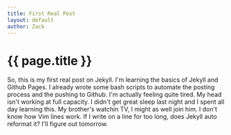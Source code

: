 ```yaml
---
title: First Real Post
layout: default
author: Zack
---
```

<h1>{{ page.title }}</h1>
So, this is my first real post on Jekyll. I'm learning the basics of Jekyll and Github Pages. 
I already wrote some bash scripts to automate the posting process and the pushing to Github. I'm actually feeling quite tired. 
My head isn't working at full capacity. I didn't get great sleep last night and I spent all day learning this. My brother's watchin TV, I might as well join him.
I don't know how Vim lines work. If I write on a line for too long, does Jekyll auto reformat it? I'll figure out tomorrow. 
